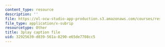```yaml
---
content_type: resource
description: ''
file: https://ol-ocw-studio-app-production.s3.amazonaws.com/courses/res-10-001-making-science-and-engineering-pictures-a-practical-guide-to-presenting-your-work-spring-2016/32925639d839561a8290e65de7708cc5_MZTmdqC49WA.vtt
file_type: application/x-subrip
resourcetype: Other
title: 3play caption file
uid: 32925639-d839-561a-8290-e65de7708cc5
---
```

